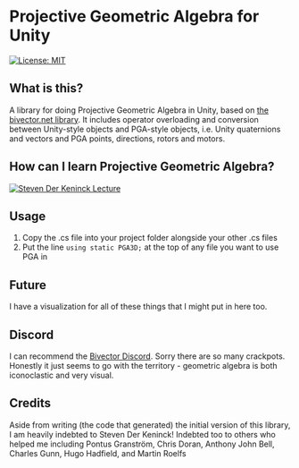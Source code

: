 # Projective Geometric Algebra for Unity

[![License: MIT](https://img.shields.io/badge/License-MIT-blueviolet.svg)](https://opensource.org/licenses/MIT)

## What is this?

A library for doing Projective Geometric Algebra in Unity, based on [the bivector.net library](https://bivector.net/tools.html). It includes operator overloading and conversion between Unity-style objects and PGA-style objects, i.e. Unity quaternions and vectors and PGA points, directions, rotors and motors.

## How can I learn Projective Geometric Algebra?

[![Steven Der Keninck Lecture](https://img.youtube.com/vi/ichOiuBoBoQ/0.jpg)](https://www.youtube.com/watch?v=ichOiuBoBoQ "Steven De Keninck. Dual Quaternions Demystified")

<!-- ## Example
`
//You want something here
` -->

## Usage

1. Copy the .cs file into your project folder alongside your other .cs files
2. Put the line `using static PGA3D;` at the top of any file you want to use PGA in

## Future

I have a visualization for all of these things that I might put in here too.

## Discord

I can recommend the [Bivector Discord](https://discord.gg/q3uRnzxG). Sorry there are so many crackpots. Honestly it just seems to go with the territory - geometric algebra is both iconoclastic and very visual.

## Credits

Aside from writing (the code that generated) the initial version of this library, I am heavily indebted to Steven Der Keninck! Indebted too to others who helped me including Pontus Granström, Chris Doran, Anthony John Bell, Charles Gunn, Hugo Hadfield, and Martin Roelfs